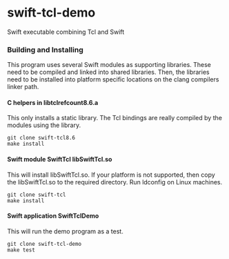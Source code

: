 # swift-tcl-demo
Swift executable combining Tcl and Swift

### Building and Installing
This program uses several Swift modules as supporting libraries.
These need to be compiled and linked into shared libraries.
Then, the libraries need to be installed into platform specific locations on the clang compilers linker path.

#### C helpers in libtclrefcount8.6.a
This only installs a static library. The Tcl bindings are really compiled by the modules using the library.
```
git clone swift-tcl8.6
make install
```

#### Swift module SwiftTcl libSwiftTcl.so
This will install libSwiftTcl.so.  If your platform is not supported, then
copy the libSwiftTcl.so to the required directory.  Run ldconfig on Linux machines.
```
git clone swift-tcl
make install
```

#### Swift application SwiftTclDemo
This will run the demo program as a test.
```
git clone swift-tcl-demo
make test
```
